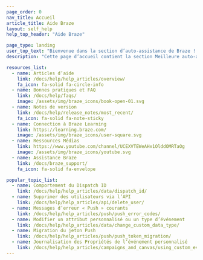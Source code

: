 ```yaml
---
page_order: 0
nav_title: Accueil
article_title: Aide Braze
layout: self_help
help_top_header: "Aide Braze"

page_type: landing
user_top_text: "Bienvenue dans la section d’auto-assistance de Braze ! Vous trouverez ici divers articles d’aide qui peuvent vous aider à résoudre les problèmes que vous pourriez rencontrer. Vous pourrez également en apprendre davantage sur les meilleures pratiques pour contacter et communiquer avec vos utilisateurs."
description: "Cette page d’accueil contient la section Meilleure auto-assistance. Vous trouverez ici un grand nombre d’articles d’aide, de bonnes pratiques et de FAQ, de notes de version, de ressources médiatiques, etc."

resources_list:
  - name: Articles d’aide
    link: /docs/help/help_articles/overview/
    fa_icon: fa-solid fa-circle-info
  - name: Bonnes pratiques et FAQ
    link: /docs/help/faqs/
    image: /assets/img/braze_icons/book-open-01.svg
  - name: Notes de version
    link: /docs/help/release_notes/most_recent/
    fa_icon: fa-solid fa-note-sticky
  - name: Connection à Braze Learning
    link: https://learning.braze.com/
    image: /assets/img/braze_icons/user-square.svg
  - name: Ressources Médias
    link: https://www.youtube.com/channel/UCEXVTEWeAHx1OlddOMRTaOg
    image: /assets/img/braze_icons/youtube.svg
  - name: Assistance Braze
    link: /docs/braze_support/
    fa_icon: fa-solid fa-envelope

popular_topic_list:
  - name: Comportement du Dispatch ID
    link: /docs/help/help_articles/data/dispatch_id/
  - name: Supprimer des utilisateurs via l’API
    link: /docs/help/help_articles/api/delete_user/
  - name: Messages d’erreur « Push » courants
    link: /docs/help/help_articles/push/push_error_codes/
  - name: Modifier un attribut personnalisé ou un type d’événement
    link: /docs/help/help_articles/data/change_custom_data_type/
  - name: Migration du jeton Push
    link: /docs/help/help_articles/push/push_token_migration/
  - name: Journalisation des Propriétés de l’événement personnalisé
    link: /docs/help/help_articles/campaigns_and_canvas/using_custom_event_properties/
---
```




